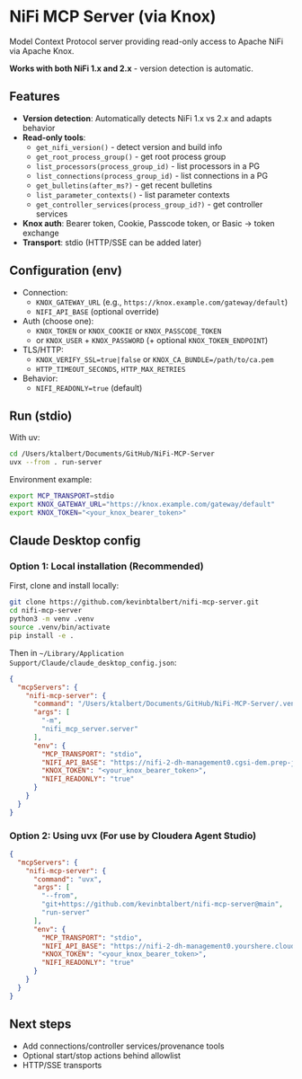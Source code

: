 # NiFi MCP Server (via Knox)

Model Context Protocol server providing read-only access to Apache NiFi via Apache Knox.

**Works with both NiFi 1.x and 2.x** - version detection is automatic.

## Features

- **Version detection**: Automatically detects NiFi 1.x vs 2.x and adapts behavior
- **Read-only tools**:
  - `get_nifi_version()` - detect version and build info
  - `get_root_process_group()` - get root process group
  - `list_processors(process_group_id)` - list processors in a PG
  - `list_connections(process_group_id)` - list connections in a PG
  - `get_bulletins(after_ms?)` - get recent bulletins
  - `list_parameter_contexts()` - list parameter contexts
  - `get_controller_services(process_group_id?)` - get controller services
- **Knox auth**: Bearer token, Cookie, Passcode token, or Basic → token exchange
- **Transport**: stdio (HTTP/SSE can be added later)

## Configuration (env)

- Connection:
  - `KNOX_GATEWAY_URL` (e.g., `https://knox.example.com/gateway/default`)
  - `NIFI_API_BASE` (optional override)
- Auth (choose one):
  - `KNOX_TOKEN` or `KNOX_COOKIE` or `KNOX_PASSCODE_TOKEN`
  - or `KNOX_USER` + `KNOX_PASSWORD` (+ optional `KNOX_TOKEN_ENDPOINT`)
- TLS/HTTP:
  - `KNOX_VERIFY_SSL=true|false` or `KNOX_CA_BUNDLE=/path/to/ca.pem`
  - `HTTP_TIMEOUT_SECONDS`, `HTTP_MAX_RETRIES`
- Behavior:
  - `NIFI_READONLY=true` (default)

## Run (stdio)

With uv:

```bash
cd /Users/ktalbert/Documents/GitHub/NiFi-MCP-Server
uvx --from . run-server
```

Environment example:

```bash
export MCP_TRANSPORT=stdio
export KNOX_GATEWAY_URL="https://knox.example.com/gateway/default"
export KNOX_TOKEN="<your_knox_bearer_token>"
```

## Claude Desktop config

### Option 1: Local installation (Recommended)

First, clone and install locally:
```bash
git clone https://github.com/kevinbtalbert/nifi-mcp-server.git
cd nifi-mcp-server
python3 -m venv .venv
source .venv/bin/activate
pip install -e .
```

Then in `~/Library/Application Support/Claude/claude_desktop_config.json`:

```json
{
  "mcpServers": {
    "nifi-mcp-server": {
      "command": "/Users/ktalbert/Documents/GitHub/NiFi-MCP-Server/.venv/bin/python",
      "args": [
        "-m",
        "nifi_mcp_server.server"
      ],
      "env": {
        "MCP_TRANSPORT": "stdio",
        "NIFI_API_BASE": "https://nifi-2-dh-management0.cgsi-dem.prep-j1tk.a3.cloudera.site/nifi-2-dh/cdp-proxy/nifi-app/nifi-api",
        "KNOX_TOKEN": "<your_knox_bearer_token>",
        "NIFI_READONLY": "true"
      }
    }
  }
}
```

### Option 2: Using uvx (For use by Cloudera Agent Studio)

```json
{
  "mcpServers": {
    "nifi-mcp-server": {
      "command": "uvx",
      "args": [
        "--from",
        "git+https://github.com/kevinbtalbert/nifi-mcp-server@main",
        "run-server"
      ],
      "env": {
        "MCP_TRANSPORT": "stdio",
        "NIFI_API_BASE": "https://nifi-2-dh-management0.yourshere.cloudera.site/nifi-2-dh/cdp-proxy/nifi-app/nifi-api",
        "KNOX_TOKEN": "<your_knox_bearer_token>",
        "NIFI_READONLY": "true"
      }
    }
  }
}
```

## Next steps

- Add connections/controller services/provenance tools
- Optional start/stop actions behind allowlist
- HTTP/SSE transports

